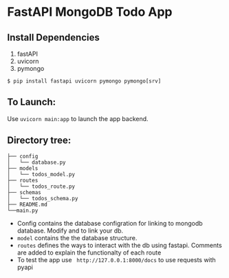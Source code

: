 # FastAPI MongoDB Todo App

## Install Dependencies

1. fastAPI
2. uvicorn
3. pymongo

```shell
$ pip install fastapi uvicorn pymongo pymongo[srv]
```

## To Launch:

Use  `uvicorn main:app` to launch the app backend.

## Directory tree:

```shell
├── config
│   └── database.py
├── models
│   └── todos_model.py
├── routes
│   └── todos_route.py
├── schemas
│   └── todos_schema.py
├── README.md
└──main.py
```

* Config contains the database configration for linking to mongodb database. Modify <password> and <id> to link your db.
* `model` contains the the database structure.
* `routes` defines the ways to interact with the db using fastapi. Comments are added to explain the functionalty of each route
* To test the app use ` http://127.0.0.1:8000/docs` to use requests with pyapi